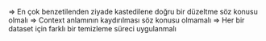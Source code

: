 => En çok benzetilenden ziyade kastedilene doğru bir düzeltme söz konusu olmalı
=> Context anlamının kaydırılması söz konusu olmamalı
=> Her bir dataset için farklı bir temizleme süreci uygulanmalı